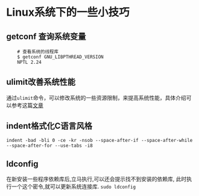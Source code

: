 # Linux系统下的一些小技巧

##  getconf 查询系统变量
```
    # 查看系统的线程库
    $ getconf GNU_LIBPTHREAD_VERSION
    NPTL 2.24
```

##  ulimit改善系统性能
通过`ulimit`命令，可以修改系统的一些资源限制，来提高系统性能，具体介绍可以参考这篇[文章](https://www.ibm.com/developerworks/cn/linux/l-cn-ulimit/)

##  indent格式化C语言风格
`indent -bad -bli 0 -ce -kr -nsob --space-after-if --space-after-while --space-after-for --use-tabs -i8
`

## ldconfig
在新安装一些程序依赖库后,立马执行,可以还会提示找不到安装的依赖库,
此时执行一个这个密令,就可以更新系统连接库.
`sudo ldconfig`
